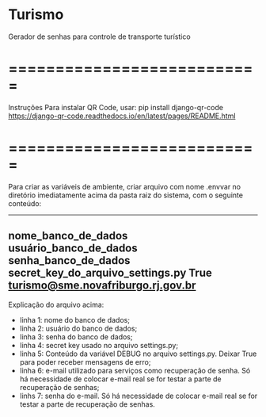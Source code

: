 # Turismo
Gerador de senhas para controle de transporte turístico

# ===========================

Instruções
Para instalar QR Code, usar: pip install django-qr-code
https://django-qr-code.readthedocs.io/en/latest/pages/README.html

# ===========================

Para criar as variáveis de ambiente, criar arquivo com nome .envvar
no diretório imediatamente acima da pasta raiz do sistema, com o
seguinte conteúdo:

----------------------------------
nome_banco_de_dados
usuário_banco_de_dados
senha_banco_de_dados
secret_key_do_arquivo_settings.py
True
turismo@sme.novafriburgo.rj.gov.br
<senhaemail>
----------------------------------

Explicação do arquivo acima:
- linha 1: nome do banco de dados;
- linha 2: usuário do banco de dados;
- linha 3: senha do banco de dados;
- linha 4: secret key usado no arquivo settings.py;
- linha 5: Conteúdo da variável DEBUG no arquivo settings.py. Deixar True para poder receber mensagens de erro;
- linha 6: e-mail utilizado para serviços como recuperação de senha. Só há necessidade de colocar e-mail real se for testar a parte de recuperação de senhas;
- linhs 7: senha do e-mail. Só há necessidade de colocar e-mail real se for testar a parte de recuperação de senhas.
